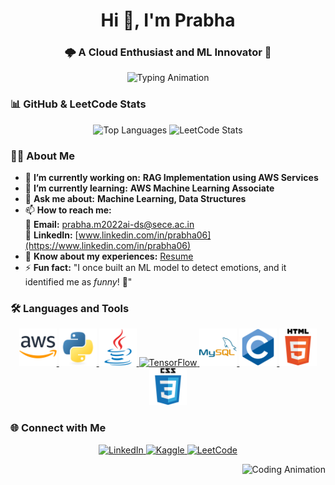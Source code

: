 <h1 align="center">Hi 👋, I'm Prabha</h1>
<h3 align="center">🌩️ A Cloud Enthusiast and ML Innovator 🚀</h3>

<p align="center">
  <img src="https://readme-typing-svg.herokuapp.com?font=Fira+Code&size=24&pause=1000&color=E6E6FA,87CEEB,90EE90,B0B0B0&center=true&vCenter=true&width=500&lines=Machine+Learning+Engineer;Cloud+Computing+Explorer;Always+learning+and+growing!" alt="Typing Animation">
</p>

### 📊 **GitHub & LeetCode Stats**
<div align="center">
  <img src="https://github-readme-stats.vercel.app/api/top-langs/?username=prabhaM07&layout=compact&theme=dark&hide_border=true" alt="Top Languages" height="150">
  <img src="https://leetcard.jacoblin.cool/user5402eu?theme=dark&ext=heatmap" alt="LeetCode Stats" width="400">
</div>

### 👩‍💻 **About Me**
- 🔭 **I’m currently working on:** **RAG Implementation using AWS Services**
- 🌱 **I’m currently learning:** **AWS Machine Learning Associate**
- 💬 **Ask me about:** **Machine Learning, Data Structures**
- 📫 **How to reach me:**  
  📧 **Email:** [prabha.m2022ai-ds@sece.ac.in](mailto:prabha.m2022ai-ds@sece.ac.in)  
  🔗 **LinkedIn:** [www.linkedin.com/in/prabha06](https://www.linkedin.com/in/prabha06)
- 📄 **Know about my experiences:** [Resume](https://www.linkedin.com/in/prabha06)
- ⚡ **Fun fact:** "I once built an ML model to detect emotions, and it identified me as *funny*! 🤖"

### 🛠️ **Languages and Tools**
<p align="center">
  <a href="https://aws.amazon.com" target="_blank" rel="noreferrer">
    <img src="https://raw.githubusercontent.com/devicons/devicon/master/icons/amazonwebservices/amazonwebservices-original-wordmark.svg" alt="AWS" width="60" height="60" />
  </a>
  <a href="https://www.python.org" target="_blank" rel="noreferrer">
    <img src="https://raw.githubusercontent.com/devicons/devicon/master/icons/python/python-original.svg" alt="Python" width="60" height="60" />
  </a>
  <a href="https://www.java.com" target="_blank" rel="noreferrer">
    <img src="https://raw.githubusercontent.com/devicons/devicon/master/icons/java/java-original.svg" alt="Java" width="60" height="60" />
  </a>
  <a href="https://www.tensorflow.org" target="_blank" rel="noreferrer">
    <img src="https://www.vectorlogo.zone/logos/tensorflow/tensorflow-icon.svg" alt="TensorFlow" width="60" height="60" />
  </a>
  <a href="https://www.mysql.com" target="_blank" rel="noreferrer">
    <img src="https://raw.githubusercontent.com/devicons/devicon/master/icons/mysql/mysql-original-wordmark.svg" alt="MySQL" width="60" height="60" />
  </a>
  <a href="https://www.cprogramming.com/" target="_blank" rel="noreferrer">
    <img src="https://raw.githubusercontent.com/devicons/devicon/master/icons/c/c-original.svg" alt="C" width="60" height="60" />
  </a>
  <a href="https://www.w3.org/html/" target="_blank" rel="noreferrer">
    <img src="https://raw.githubusercontent.com/devicons/devicon/master/icons/html5/html5-original-wordmark.svg" alt="HTML5" width="60" height="60" />
  </a>
  <a href="https://www.w3schools.com/css/" target="_blank" rel="noreferrer">
    <img src="https://raw.githubusercontent.com/devicons/devicon/master/icons/css3/css3-original-wordmark.svg" alt="CSS3" width="60" height="60" />
  </a>
</p>

### 🌐 **Connect with Me**
<p align="center">
  <a href="https://linkedin.com/in/prabha06" target="blank">
    <img src="https://img.shields.io/badge/LinkedIn-0A66C2?style=for-the-badge&logo=linkedin&logoColor=white" alt="LinkedIn" />
  </a>
  <a href="https://kaggle.com/mprabha" target="blank">
    <img src="https://img.shields.io/badge/Kaggle-20BEFF?style=for-the-badge&logo=kaggle&logoColor=white" alt="Kaggle" />
  </a>
  <a href="https://www.leetcode.com/user5402eu" target="blank">
    <img src="https://img.shields.io/badge/LeetCode-FFA116?style=for-the-badge&logo=leetcode&logoColor=white" alt="LeetCode" />
  </a>
</p>

<div align="right">
  <img src="https://media.giphy.com/media/qgQUggAC3Pfv687qPC/giphy.gif" alt="Coding Animation" width="500" height="300">
</div>
